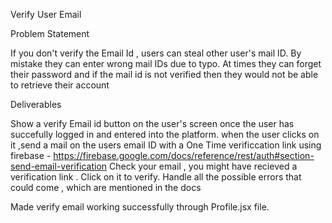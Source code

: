 Verify User Email

Problem Statement

If you don't verify the Email Id , users can steal other user's mail ID.
By mistake they can enter wrong mail IDs due to typo.
At times they can forget their password and if the mail id is not verified then they would not be able to retrieve their account

Deliverables

Show a verify Email id button on the user's screen once the user has succefully logged in and entered into the platform.
when the user clicks on it ,send a mail on the users email ID with a One Time verificcation link using firebase - https://firebase.google.com/docs/reference/rest/auth#section-send-email-verification
Check your email , you might have recieved a verification link . Click on it to verify.
Handle all the possible errors that could come , which are mentioned in the docs

Made verify email working successfully through Profile.jsx file.
